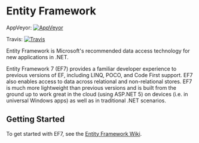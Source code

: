 Entity Framework
===
AppVeyor: [![AppVeyor](https://ci.appveyor.com/api/projects/status/seadcah8q68tykgw/branch/dev?svg=true)](https://ci.appveyor.com/project/aspnetci/EntityFramework/branch/dev)

Travis:   [![Travis](https://travis-ci.org/aspnet/EntityFramework.svg?branch=dev)](https://travis-ci.org/aspnet/EntityFramework)

Entity Framework is Microsoft's recommended data access technology for new applications in .NET. 

Entity Framework 7 (EF7) provides a familiar developer experience to previous versions of EF, including LINQ, POCO, and Code First support. EF7 also enables access to data across relational and non-relational stores. EF7 is much more lightweight than previous versions and is built from the ground up to work great in the cloud (using ASP.NET 5) on devices (i.e. in universal Windows apps) as well as in traditional .NET scenarios.

## Getting Started
To get started with EF7, see the [Entity Framework Wiki](https://github.com/aspnet/EntityFramework/wiki).
